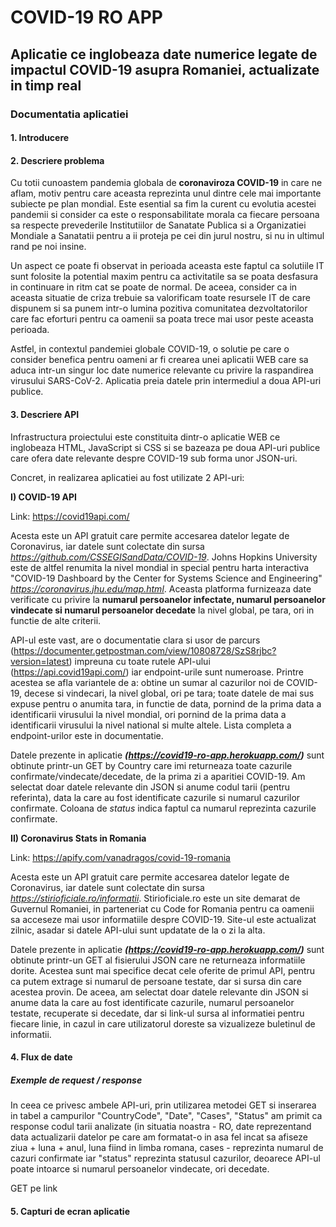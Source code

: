 # COVID-19 RO APP
## Aplicatie ce inglobeaza date numerice legate de impactul COVID-19 asupra Romaniei, actualizate in timp real 
### Documentatia aplicatiei

#### 1. Introducere

#### 2. Descriere problema

Cu totii cunoastem pandemia globala de **coronaviroza COVID-19** in care ne aflam, motiv pentru care aceasta reprezinta unul dintre cele mai importante subiecte pe plan mondial. Este esential sa fim la curent cu evolutia acestei pandemii si consider ca este o responsabilitate morala ca fiecare persoana sa respecte prevederile Institutiilor de Sanatate Publica si a Organizatiei Mondiale a Sanatatii pentru a ii proteja pe cei din jurul nostru, si nu in ultimul rand pe noi insine.

Un aspect ce poate fi observat in perioada aceasta este faptul ca solutiile IT sunt folosite la potential maxim pentru ca activitatile sa se poata desfasura in continuare in ritm cat se poate de normal. De aceea, consider ca in aceasta situatie de criza trebuie sa valorificam toate resursele IT de care dispunem si sa punem intr-o lumina pozitiva comunitatea dezvoltatorilor care fac eforturi pentru ca oamenii sa poata trece mai usor peste aceasta perioada.

Astfel, in contextul pandemiei globale COVID-19, o solutie pe care o consider benefica pentru oameni ar fi crearea unei aplicatii WEB care sa aduca intr-un singur loc date numerice relevante cu privire la raspandirea virusului SARS-CoV-2. Aplicatia preia datele prin intermediul a doua API-uri publice.

#### 3. Descriere API

Infrastructura proiectului este constituita dintr-o aplicatie WEB ce inglobeaza HTML, JavaScript si CSS si se bazeaza pe doua API-uri publice care ofera date relevante despre COVID-19 sub forma unor JSON-uri.

Concret, in realizarea aplicatiei au fost utilizate 2 API-uri:

**I) COVID-19 API**

Link: https://covid19api.com/

Acesta este un API gratuit care permite accesarea datelor legate de Coronavirus, iar datele sunt colectate din sursa *https://github.com/CSSEGISandData/COVID-19*. Johns Hopkins University este de altfel renumita la nivel mondial in special pentru harta interactiva "COVID-19 Dashboard by the Center for Systems Science and Engineering" *https://coronavirus.jhu.edu/map.html*. Aceasta platforma furnizeaza date verificate cu privire la **numarul persoanelor infectate, numarul persoanelor vindecate si numarul persoanelor decedate** la nivel global, pe tara, ori in functie de alte criterii. 

API-ul este vast, are o documentatie clara si usor de parcurs (https://documenter.getpostman.com/view/10808728/SzS8rjbc?version=latest) impreuna cu toate rutele API-ului (https://api.covid19api.com/) iar endpoint-urile sunt numeroase. Printre acestea se afla variantele de a: obtine un sumar al cazurilor noi de COVID-19, decese si vindecari, la nivel global, ori pe tara; toate datele de mai sus expuse pentru o anumita tara, in functie de data, pornind de la prima data a identificarii virusului la nivel mondial, ori pornind de la prima data a identificarii virusului la nivel national si multe altele. Lista completa a endpoint-urilor este in documentatie.

Datele prezente in aplicatie ***(https://covid19-ro-app.herokuapp.com/)*** sunt obtinute printr-un GET by Country care imi returneaza toate cazurile confirmate/vindecate/decedate, de la prima zi a aparitiei COVID-19. Am selectat doar datele relevante din JSON si anume codul tarii (pentru referinta), data la care au fost identificate cazurile si numarul cazurilor confirmate. Coloana de *status* indica faptul ca numarul reprezinta cazurile confirmate.

**II) Coronavirus Stats in Romania**

Link: https://apify.com/vanadragos/covid-19-romania

Acesta este un API gratuit care permite accesarea datelor legate de Coronavirus, iar datele sunt colectate din sursa *https://stirioficiale.ro/informatii*. Stirioficiale.ro este un site demarat de Guvernul Romaniei, in parteneriat cu Code for Romania pentru ca oamenii sa acceseze mai usor informatiile despre COVID-19. Site-ul este actualizat zilnic, asadar si datele API-ului sunt updatate de la o zi la alta.

Datele prezente in aplicatie ***(https://covid19-ro-app.herokuapp.com/)*** sunt obtinute printr-un GET al fisierului JSON care ne returneaza informatiile dorite. Acestea sunt mai specifice decat cele oferite de primul API, pentru ca putem extrage si numarul de persoane testate, dar si sursa din care acestea provin. De aceea, am selectat doar datele relevante din JSON si anume data la care au fost identificate cazurile, numarul persoanelor testate, recuperate si decedate, dar si link-ul sursa al informatiei pentru fiecare linie, in cazul in care utilizatorul doreste sa vizualizeze buletinul de informatii.

#### 4. Flux de date

##### Exemple de request / response

In ceea ce privesc ambele API-uri, prin utilizarea metodei GET si inserarea in tabel a campurilor "CountryCode", "Date", "Cases", "Status" am primit ca response codul tarii analizate (in situatia noastra - RO, date reprezentand data actualizarii datelor pe care am formatat-o in asa fel incat sa afiseze ziua + luna + anul, luna fiind in limba romana, cases - reprezinta numarul de cazuri confirmate iar "status" reprezinta statusul cazurilor, deoarece API-ul poate intoarce si numarul persoanelor vindecate, ori decedate.

GET pe link

#### 5. Capturi de ecran aplicatie
